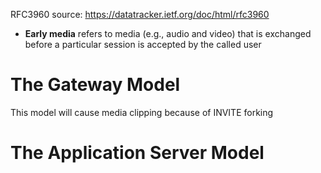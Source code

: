 RFC3960
source: https://datatracker.ietf.org/doc/html/rfc3960

- **Early media** refers to media (e.g., audio and video) that is exchanged
   before a particular session is accepted by the called user

# The Gateway Model
This model will cause media clipping because of INVITE forking

# The Application Server Model
